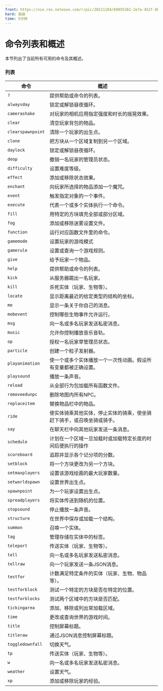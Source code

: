 ```yaml
---
front: https://nie.res.netease.com/r/pic/20211104/69055361-2e7a-452f-8b1a-f23e1262a03a.jpg
hard: 高级
time: 5分钟
---
```


# 命令列表和概述

本节列出了当前所有可用的命令及其概述。

### 列表

| 命令              | 概述                                                         |
| ----------------- | ------------------------------------------------------------ |
| `?`               | 提供帮助或命令的列表。                                       |
| `alwaysday`       | 锁定或解锁昼夜循环。                                         |
| `camerashake`     | 对玩家的相机应用指定强度和时长的摇晃效果。                   |
| `clear`           | 清空玩家背包的物品。                                         |
| `clearspawnpoint` | 清除一个玩家的出生点。                                       |
| `clone`           | 把方块从一个区域复制到另一个区域。                           |
| `daylock`         | 锁定或解锁昼夜循环。                                         |
| `deop`            | 撤销一名玩家的管理员状态。                                   |
| `difficulty`      | 设置难度等级。                                               |
| `effect`          | 添加或移除状态效果。                                         |
| `enchant`         | 向玩家所选择的物品添加一个魔咒。                             |
| `event`           | 触发指定对象的一个事件。                                     |
| `execute`         | 代表一个或多个实体执行一个命令。                             |
| `fill`            | 用特定的方块填充全部或部分区域。                             |
| `fog`             | 添加或移除迷雾设置文件。                                     |
| `function`        | 运行对应函数文件里的命令。                                   |
| `gamemode`        | 设置玩家的游戏模式                                           |
| `gamerule`        | 设置或查询一个游戏规则。                                     |
| `give`            | 给予玩家一个物品。                                           |
| `help`            | 提供帮助或命令的列表。                                       |
| `kick`            | 从服务器踢出一名玩家。                                       |
| `kill`            | 杀死实体（玩家、生物等）。                                   |
| `locate`          | 显示距离最近的给定类型的结构的坐标。                         |
| `me`              | 显示一条关于你自己的消息。                                   |
| `mobevent`        | 控制哪些生物事件允许运行。                                   |
| `msg`             | 向一名或多名玩家发送私密消息。                               |
| `music`           | 允许你控制播放音乐音轨。                                     |
| `op`              | 授权一名玩家草管理员状态。                                   |
| `particle`        | 创建一个粒子发射器。                                         |
| `playanimation`   | 使一个或多个实体播放一个一次性动画。假设所有变量都被正确设置。 |
| `playsound`       | 播放一条声音。                                               |
| `reload`          | 从全部行为包加载所有函数文件。                               |
| `removeedunpc`    | 删除地图内所有NPC。                                          |
| `replaceitem`     | 替换物品栏中的物品。                                         |
| `ride`            | 使实体骑乘其他实体，停止实体的骑乘，使坐骑赶下骑手，或召唤坐骑或骑手。 |
| `say`             | 在聊天栏中向其他玩家发送一条消息。                           |
| `schedule`        | 计划在一个区域一旦加载时或加载特定长度的时间后便执行的操作   |
| `scoreboard`      | 追踪并显示各个记分项的分数。                                 |
| `setblock`        | 将一个方块更改为另一个方块。                                 |
| `setmaxplayers`   | 设置该游戏绘画的最大玩家数量。                               |
| `setworldspawn`   | 设置世界出生点。                                             |
| `spawnpoint`      | 为一个玩家设置出生点。                                       |
| `spreadplayers`   | 将实体传送到随机的位置。                                     |
| `stopsound`       | 停止播放一条声音。                                           |
| `structure`       | 在世界中保存或加载一个结构。                                 |
| `summon`          | 召唤一个实体。                                               |
| `tag`             | 管理存储在实体中的标签。                                     |
| `teleport`        | 传送实体（玩家、生物等）。                                   |
| `tell`            | 向一名或多名玩家发送私密消息。                               |
| `tellraw`         | 向一个玩家发送一条JSON消息。                                 |
| `testfor`         | 计数满足特定条件的实体（玩家、生物、物品等）。               |
| `testforblock`    | 测试一个特定的方块是否在特定的位置。                         |
| `testforblocks`   | 测试两个区域中的方块是否匹配。                               |
| `tickingarea`     | 添加、移除或列出常加载区域。                                 |
| `time`            | 更改或查询世界的游戏时间。                                   |
| `title`           | 控制屏幕标题。                                               |
| `titleraw`        | 通过JSON消息控制屏幕标题。                                   |
| `toggledownfall`  | 切换天气。                                                   |
| `tp`              | 传送实体（玩家、生物等）。                                   |
| `w`               | 向一名或多名玩家发送私密消息。                               |
| `weather`         | 设置天气。                                                   |
| `xp`              | 添加或移除玩家的经验。                                       |